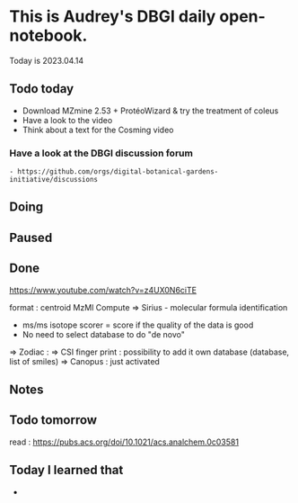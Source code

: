

# This is Audrey's DBGI daily open-notebook.

Today is 2023.04.14

## Todo today
* Download MZmine 2.53 + ProtéoWizard & try the treatment of coleus 
* Have a look to the video 
* Think about a text for the Cosming video 

### Have a look at the DBGI discussion forum
    - https://github.com/orgs/digital-botanical-gardens-initiative/discussions

###
###

## Doing

## Paused

## Done
https://www.youtube.com/watch?v=z4UX0N6ciTE

format : centroid MzMl 
Compute => Sirius - molecular formula identification 
 * ms/ms isotope scorer = score if the quality of the data is good 
 * No need to select database to do "de novo" 

 => Zodiac : 
 => CSI finger print : possibility to add it own database (database, list of smiles) 
 => Canopus : just activated 


## Notes


## Todo tomorrow
 read : https://pubs.acs.org/doi/10.1021/acs.analchem.0c03581

###
###
###


## Today I learned that

- 